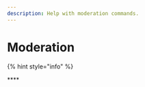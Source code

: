 ```yaml
---
description: Help with moderation commands.
---
```


# Moderation

{% hint style="info" %}



\*\*\*\*

